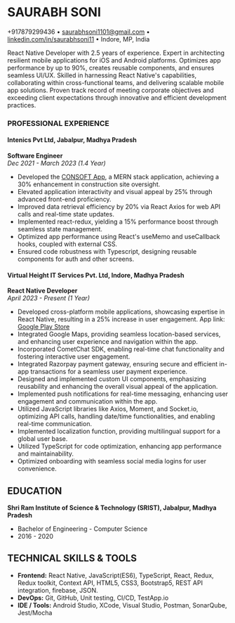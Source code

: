 # SAURABH SONI
+917879299436 • saurabhsoni1101@gmail.com • [linkedin.com/in/saurabhsoni11](https://www.linkedin.com/in/saurabhsoni11) • Indore, MP, India

React Native Developer with 2.5 years of experience. Expert in architecting resilient mobile applications for iOS and Android platforms. Optimizes app performance by up to 90%, creates reusable components, and ensures seamless UI/UX. Skilled in harnessing React Native's capabilities, collaborating within cross-functional teams, and delivering scalable mobile app solutions. Proven track record of meeting corporate objectives and exceeding client expectations through innovative and efficient development practices.

### PROFESSIONAL EXPERIENCE

#### Intenics Pvt Ltd, Jabalpur, Madhya Pradesh
**Software Engineer**  
*Dec 2021 - March 2023 (1.4 Year)*
- Developed the [CONSOFT App](https://play.google.com/store/apps/details?id=com.consoftapp), a MERN stack application, achieving a 30% enhancement in construction site oversight.
- Elevated application interactivity and visual appeal by 25% through advanced front-end proficiency.
- Improved data retrieval efficiency by 20% via React Axios for web API calls and real-time state updates.
- Implemented react-redux, yielding a 15% performance boost through seamless state management.
- Optimized app performance using React's useMemo and useCallback hooks, coupled with external CSS.
- Ensured code robustness with Typescript, designing reusable components for auth and other screens.

#### Virtual Height IT Services Pvt. Ltd, Indore, Madhya Pradesh
**React Native Developer**  
*April 2023 - Present (1 Year)*
- Developed cross-platform mobile applications, showcasing expertise in React Native, resulting in a 25% increase in user engagement. App link: [Google Play Store](https://play.google.com/store/apps/details?id=com.connplexfranchise)
- Integrated Google Maps, providing seamless location-based services, and enhancing user experience and navigation within the app.
- Incorporated CometChat SDK, enabling real-time chat functionality and fostering interactive user engagement.
- Integrated Razorpay payment gateway, ensuring secure and efficient in-app transactions for a seamless user payment experience.
- Designed and implemented custom UI components, emphasizing reusability and enhancing the overall visual appeal of the application.
- Implemented push notifications for real-time messaging, enhancing user engagement and communication within the app.
- Utilized JavaScript libraries like Axios, Moment, and Socket.io, optimizing API calls, handling date/time functionalities, and enabling real-time communication.
- Implemented localization function, providing multilingual support for a global user base.
- Utilized TypeScript for code optimization, enhancing app performance and maintainability.
- Optimized onboarding with seamless social media logins for user convenience.

## EDUCATION

**Shri Ram Institute of Science & Technology (SRIST), Jabalpur, Madhya Pradesh**
- Bachelor of Engineering - Computer Science
- 2016 - 2020

## TECHNICAL SKILLS & TOOLS

- **Frontend:** React Native, JavaScript(ES6), TypeScript, React, Redux, Redux toolkit, Context API, HTML5, CSS3, Bootstrap5, REST API integration, firebase, JSON.
- **DevOps:** Git, GitHub, Unit testing, CI/CD, TestApp.io
- **IDE / Tools:** Android Studio, XCode, Visual Studio, Postman, SonarQube, Jest/Mocha
